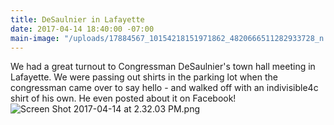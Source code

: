 ```yaml
---
title: DeSaulnier in Lafayette
date: 2017-04-14 18:40:00 -07:00
main-image: "/uploads/17884567_10154218151971862_4820666511282933728_n.jpg"
---
```


We had a great turnout to Congressman DeSaulnier's town hall meeting in Lafayette. We were passing out shirts in the parking lot when the congressman came over to say hello - and walked off with an indivisible4c shirt of his own. He even posted about it on Facebook!
![Screen Shot 2017-04-14 at 2.32.03 PM.png](/uploads/Screen%20Shot%202017-04-14%20at%202.32.03%20PM.png)